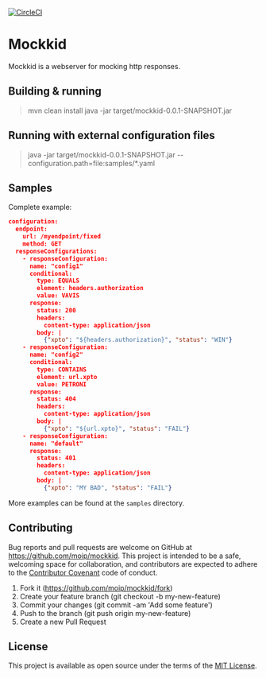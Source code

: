 [![CircleCI](https://circleci.com/gh/moip/mockkid.svg?style=shield)](https://circleci.com/gh/moip/mockkid)

# Mockkid
Mockkid is a webserver for mocking http responses. 

## Building & running
> mvn clean install
> java -jar target/mockkid-0.0.1-SNAPSHOT.jar

## Running with external configuration files
> java -jar target/mockkid-0.0.1-SNAPSHOT.jar --configuration.path=file:samples/*.yaml

## Samples

Complete example:
```json
configuration:
  endpoint:
    url: /myendpoint/fixed
    method: GET
  responseConfigurations:
    - responseConfiguration:
      name: "config1"
      conditional:
        type: EQUALS
        element: headers.authorization
        value: VAVIS
      response:
        status: 200
        headers:
          content-type: application/json
        body: |
          {"xpto": "${headers.authorization}", "status": "WIN"}
    - responseConfiguration:
      name: "config2"
      conditional:
        type: CONTAINS
        element: url.xpto
        value: PETRONI
      response:
        status: 404
        headers:
          content-type: application/json
        body: |
          {"xpto": "${url.xpto}", "status": "FAIL"}
    - responseConfiguration:
      name: "default"
      response:
        status: 401
        headers:
          content-type: application/json
        body: |
          {"xpto": "MY BAD", "status": "FAIL"}
```

More examples can be found at the `samples` directory.

## Contributing

Bug reports and pull requests are welcome on GitHub at https://github.com/moip/mockkid. 
This project is intended to be a safe, welcoming space for collaboration,  and contributors 
are expected to adhere to the [Contributor Covenant](http://contributor-covenant.org) code of conduct.

1. Fork it (https://github.com/moip/mockkid/fork)
2. Create your feature branch (git checkout -b my-new-feature)
3. Commit your changes (git commit -am 'Add some feature')
4. Push to the branch (git push origin my-new-feature)
5. Create a new Pull Request

## License

This project is available as open source under the terms of the [MIT License](https://github.com/moip/MockKid/blob/master/LICENSE).

